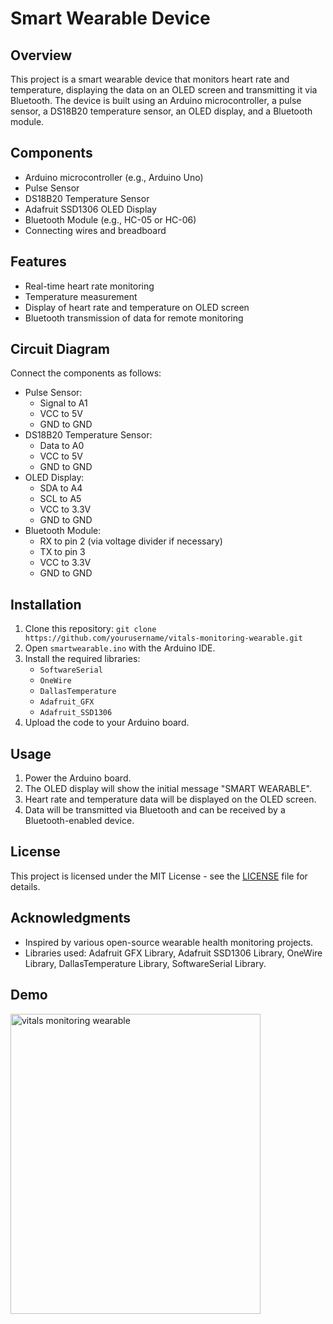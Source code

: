 # Smart Wearable Device

## Overview
This project is a smart wearable device that monitors heart rate and temperature, displaying the data on an OLED screen and transmitting it via Bluetooth. The device is built using an Arduino microcontroller, a pulse sensor, a DS18B20 temperature sensor, an OLED display, and a Bluetooth module.

## Components
- Arduino microcontroller (e.g., Arduino Uno)
- Pulse Sensor
- DS18B20 Temperature Sensor
- Adafruit SSD1306 OLED Display
- Bluetooth Module (e.g., HC-05 or HC-06)
- Connecting wires and breadboard

## Features
- Real-time heart rate monitoring
- Temperature measurement
- Display of heart rate and temperature on OLED screen
- Bluetooth transmission of data for remote monitoring

## Circuit Diagram
Connect the components as follows:
- Pulse Sensor:
  - Signal to A1
  - VCC to 5V
  - GND to GND
- DS18B20 Temperature Sensor:
  - Data to A0
  - VCC to 5V
  - GND to GND
- OLED Display:
  - SDA to A4
  - SCL to A5
  - VCC to 3.3V
  - GND to GND
- Bluetooth Module:
  - RX to pin 2 (via voltage divider if necessary)
  - TX to pin 3
  - VCC to 3.3V
  - GND to GND

## Installation
1. Clone this repository: `git clone https://github.com/yourusername/vitals-monitoring-wearable.git`
2. Open `smartwearable.ino` with the Arduino IDE.
3. Install the required libraries:
   - `SoftwareSerial`
   - `OneWire`
   - `DallasTemperature`
   - `Adafruit_GFX`
   - `Adafruit_SSD1306`
4. Upload the code to your Arduino board.

## Usage
1. Power the Arduino board.
2. The OLED display will show the initial message "SMART WEARABLE".
3. Heart rate and temperature data will be displayed on the OLED screen.
4. Data will be transmitted via Bluetooth and can be received by a Bluetooth-enabled device.

## License
This project is licensed under the MIT License - see the [LICENSE](LICENSE) file for details.

## Acknowledgments
- Inspired by various open-source wearable health monitoring projects.
- Libraries used: Adafruit GFX Library, Adafruit SSD1306 Library, OneWire Library, DallasTemperature Library, SoftwareSerial Library.

## Demo
<img src="https://github.com/harshiniraj311/vitals-monitoring-wearable/assets/155360804/965340de-1b34-4d2e-8340-5628a161363d" alt="vitals monitoring wearable" width="400" height="480">

